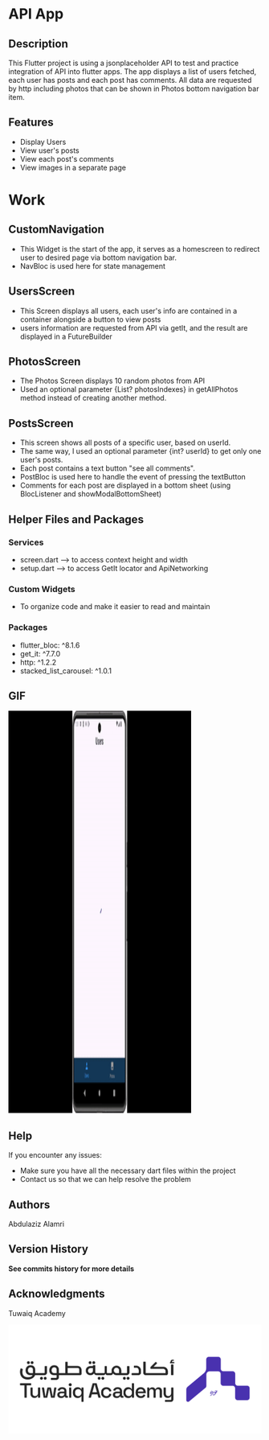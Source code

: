 # API App

## Description

This Flutter project is using a jsonplaceholder API to test and practice integration of API into flutter apps. The app displays a list of users fetched, each user has posts and each post has comments. All data are requested by http including photos that can be shown in Photos bottom navigation bar item.

## Features

- Display Users
- View user's posts
- View each post's comments
- View images in a separate page

# Work

## CustomNavigation
- This Widget is the start of the app, it serves as a homescreen to redirect user to desired page via bottom navigation bar.
- NavBloc is used here for state management

## UsersScreen
- This Screen displays all users, each user's info are contained in a container alongside a button to view posts
- users information are requested from API via getIt, and the result are displayed in a FutureBuilder

## PhotosScreen
- The Photos Screen displays 10 random photos from API
- Used an optional parameter {List<int>? photosIndexes} in getAllPhotos method instead of creating another method.

## PostsScreen
- This screen shows all posts of a specific user, based on userId.
- The same way, I used an optional parameter {int? userId} to get only one user's posts.
- Each post contains a text button "see all comments".
- PostBloc is used here to handle the event of pressing the textButton
- Comments for each post are displayed in a bottom sheet (using BlocListener and showModalBottomSheet)

## Helper Files and Packages

### Services
- screen.dart --> to access context height and width
- setup.dart --> to access GetIt locator and ApiNetworking

### Custom Widgets
- To organize code and make it easier to read and maintain

### Packages
- flutter_bloc: ^8.1.6
- get_it: ^7.7.0
- http: ^1.2.2
- stacked_list_carousel: ^1.0.1


## GIF

<img src="./assets/images/api_gif.gif" width="364" height="800">

## Help
If you encounter any issues:
- Make sure you have all the necessary dart files within the project
- Contact us so that we can help resolve the problem

## Authors
Abdulaziz Alamri

## Version History
**See commits history for more details**

## Acknowledgments
Tuwaiq Academy

![Tuwaiq Academy](./assets/images/TA.png)
